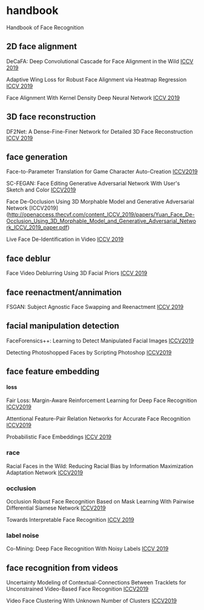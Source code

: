 # handbook
Handbook of Face Recognition

## 2D face alignment

DeCaFA: Deep Convolutional Cascade for Face Alignment in the Wild [ICCV 2019](http://openaccess.thecvf.com/content_ICCV_2019/papers/Dapogny_DeCaFA_Deep_Convolutional_Cascade_for_Face_Alignment_in_the_Wild_ICCV_2019_paper.pdf)

Adaptive Wing Loss for Robust Face Alignment via Heatmap Regression [ICCV 2019](http://openaccess.thecvf.com/content_ICCV_2019/papers/Wang_Adaptive_Wing_Loss_for_Robust_Face_Alignment_via_Heatmap_Regression_ICCV_2019_paper.pdf)

Face Alignment With Kernel Density Deep Neural Network [ICCV 2019](http://openaccess.thecvf.com/content_ICCV_2019/papers/Chen_Face_Alignment_With_Kernel_Density_Deep_Neural_Network_ICCV_2019_paper.pdf)

## 3D face reconstruction

DF2Net: A Dense-Fine-Finer Network for Detailed 3D Face Reconstruction [ICCV 2019](http://openaccess.thecvf.com/content_ICCV_2019/papers/Zeng_DF2Net_A_Dense-Fine-Finer_Network_for_Detailed_3D_Face_Reconstruction_ICCV_2019_paper.pdf)

## face generation

Face-to-Parameter Translation for Game Character Auto-Creation [ICCV2019](http://openaccess.thecvf.com/content_ICCV_2019/papers/Shi_Face-to-Parameter_Translation_for_Game_Character_Auto-Creation_ICCV_2019_paper.pdf)

SC-FEGAN: Face Editing Generative Adversarial Network With User's Sketch and Color [ICCV2019](http://openaccess.thecvf.com/content_ICCV_2019/papers/Jo_SC-FEGAN_Face_Editing_Generative_Adversarial_Network_With_Users_Sketch_and_ICCV_2019_paper.pdf)

Face De-Occlusion Using 3D Morphable Model and Generative Adversarial Network [ICCV2019] (http://openaccess.thecvf.com/content_ICCV_2019/papers/Yuan_Face_De-Occlusion_Using_3D_Morphable_Model_and_Generative_Adversarial_Network_ICCV_2019_paper.pdf)

Live Face De-Identification in Video [ICCV 2019](http://openaccess.thecvf.com/content_ICCV_2019/papers/Gafni_Live_Face_De-Identification_in_Video_ICCV_2019_paper.pdf)

## face deblur

Face Video Deblurring Using 3D Facial Priors [ICCV 2019](http://openaccess.thecvf.com/content_ICCV_2019/papers/Ren_Face_Video_Deblurring_Using_3D_Facial_Priors_ICCV_2019_paper.pdf)

## face reenactment/annimation

FSGAN: Subject Agnostic Face Swapping and Reenactment [ICCV 2019](http://openaccess.thecvf.com/content_ICCV_2019/papers/Nirkin_FSGAN_Subject_Agnostic_Face_Swapping_and_Reenactment_ICCV_2019_paper.pdf)

## facial manipulation detection

FaceForensics++: Learning to Detect Manipulated Facial Images [ICCV2019](http://openaccess.thecvf.com/content_ICCV_2019/papers/Rossler_FaceForensics_Learning_to_Detect_Manipulated_Facial_Images_ICCV_2019_paper.pdf)

Detecting Photoshopped Faces by Scripting Photoshop [ICCV2019](http://openaccess.thecvf.com/content_ICCV_2019/papers/Wang_Detecting_Photoshopped_Faces_by_Scripting_Photoshop_ICCV_2019_paper.pdf)

## face feature embedding

#### loss

Fair Loss: Margin-Aware Reinforcement Learning for Deep Face Recognition [ICCV2019](http://openaccess.thecvf.com/content_ICCV_2019/papers/Liu_Fair_Loss_Margin-Aware_Reinforcement_Learning_for_Deep_Face_Recognition_ICCV_2019_paper.pdf)

Attentional Feature-Pair Relation Networks for Accurate Face Recognition [ICCV2019](http://openaccess.thecvf.com/content_ICCV_2019/papers/Kang_Attentional_Feature-Pair_Relation_Networks_for_Accurate_Face_Recognition_ICCV_2019_paper.pdf)

Probabilistic Face Embeddings [ICCV 2019](http://openaccess.thecvf.com/content_ICCV_2019/papers/Shi_Probabilistic_Face_Embeddings_ICCV_2019_paper.pdf)

### race

Racial Faces in the Wild: Reducing Racial Bias by Information Maximization Adaptation Network [ICCV2019](http://openaccess.thecvf.com/content_ICCV_2019/papers/Wang_Racial_Faces_in_the_Wild_Reducing_Racial_Bias_by_Information_ICCV_2019_paper.pdf)

### occlusion

Occlusion Robust Face Recognition Based on Mask Learning With Pairwise Differential Siamese Network [ICCV2019](http://openaccess.thecvf.com/content_ICCV_2019/papers/Song_Occlusion_Robust_Face_Recognition_Based_on_Mask_Learning_With_Pairwise_ICCV_2019_paper.pdf)

Towards Interpretable Face Recognition [ICCV 2019](http://openaccess.thecvf.com/content_ICCV_2019/papers/Yin_Towards_Interpretable_Face_Recognition_ICCV_2019_paper.pdf)

### label noise

Co-Mining: Deep Face Recognition With Noisy Labels [ICCV 2019](http://openaccess.thecvf.com/content_ICCV_2019/papers/Wang_Co-Mining_Deep_Face_Recognition_With_Noisy_Labels_ICCV_2019_paper.pdf)

## face recognition from videos

Uncertainty Modeling of Contextual-Connections Between Tracklets for Unconstrained Video-Based Face Recognition [ICCV2019](http://openaccess.thecvf.com/content_ICCV_2019/papers/Zheng_Uncertainty_Modeling_of_Contextual-Connections_Between_Tracklets_for_Unconstrained_Video-Based_Face_ICCV_2019_paper.pdf)

Video Face Clustering With Unknown Number of Clusters [ICCV2019](http://openaccess.thecvf.com/content_ICCV_2019/papers/Tapaswi_Video_Face_Clustering_With_Unknown_Number_of_Clusters_ICCV_2019_paper.pdf)

